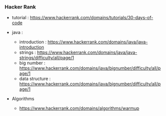 ### Hacker Rank

* tutorial : https://www.hackerrank.com/domains/tutorials/30-days-of-code

* java :
  - introduction : https://www.hackerrank.com/domains/java/java-introduction
  - strings : https://www.hackerrank.com/domains/java/java-strings/difficulty/all/page/1
  - big number : https://www.hackerrank.com/domains/java/bignumber/difficulty/all/page/1
  - data structure : https://www.hackerrank.com/domains/java/bignumber/difficulty/all/page/1

* Algorithms
  - https://www.hackerrank.com/domains/algorithms/warmup
